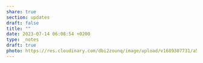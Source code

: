 ```yaml
---
share: true
section: updates
draft: false
title: ""
date: 2023-07-14 06:08:54 +0200
type: _notes
draft: true
photo: https://res.cloudinary.com/dbi2zounq/image/upload/v1689307731/a51oxk4z9x98ekxujh1s.jpg
---
```




